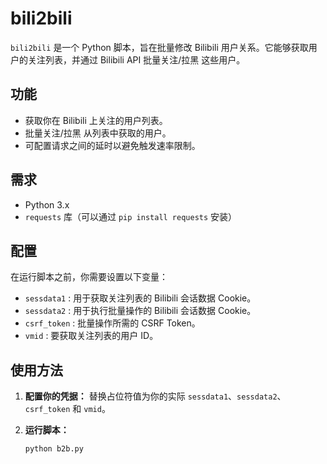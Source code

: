# bili2bili

`bili2bili` 是一个 Python 脚本，旨在批量修改 Bilibili 用户关系。它能够获取用户的关注列表，并通过 Bilibili API 批量关注/拉黑 这些用户。

## 功能

- 获取你在 Bilibili 上关注的用户列表。
- 批量关注/拉黑 从列表中获取的用户。
- 可配置请求之间的延时以避免触发速率限制。

## 需求

- Python 3.x
- `requests` 库（可以通过 `pip install requests` 安装）

## 配置

在运行脚本之前，你需要设置以下变量：

- `sessdata1` : 用于获取关注列表的 Bilibili 会话数据 Cookie。
- `sessdata2` : 用于执行批量操作的 Bilibili 会话数据 Cookie。
- `csrf_token` : 批量操作所需的 CSRF Token。
- `vmid` : 要获取关注列表的用户 ID。

## 使用方法

1. **配置你的凭据：**
   替换占位符值为你的实际 `sessdata1`、`sessdata2`、`csrf_token` 和 `vmid`。

2. **运行脚本：**
   ```bash
   python b2b.py
   ```
